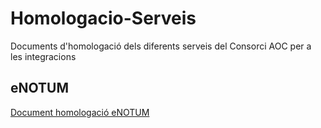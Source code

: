 # Homologacio-Serveis
Documents d'homologació dels diferents serveis del Consorci AOC per a les integracions

## eNOTUM

[Document homologació eNOTUM][link1]

[link1]: ddd
